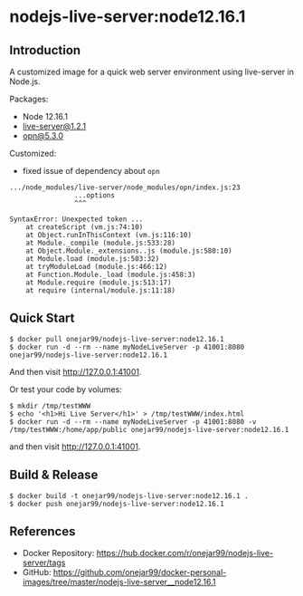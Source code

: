 # nodejs-live-server:node12.16.1

## Introduction

A customized image for a quick web server environment using live-server in Node.js.

Packages:
* Node 12.16.1
* live-server@1.2.1
* opn@5.3.0

Customized:
- fixed issue of dependency about `opn`

```
.../node_modules/live-server/node_modules/opn/index.js:23
                ...options
                ^^^

SyntaxError: Unexpected token ...
    at createScript (vm.js:74:10)
    at Object.runInThisContext (vm.js:116:10)
    at Module._compile (module.js:533:28)
    at Object.Module._extensions..js (module.js:580:10)
    at Module.load (module.js:503:32)
    at tryModuleLoad (module.js:466:12)
    at Function.Module._load (module.js:458:3)
    at Module.require (module.js:513:17)
    at require (internal/module.js:11:18)
```


## Quick Start

```
$ docker pull onejar99/nodejs-live-server:node12.16.1
$ docker run -d --rm --name myNodeLiveServer -p 41001:8080 onejar99/nodejs-live-server:node12.16.1
```

And then visit http://127.0.0.1:41001.

Or test your code by volumes:

```
$ mkdir /tmp/testWWW
$ echo '<h1>Hi Live Server</h1>' > /tmp/testWWW/index.html
$ docker run -d --rm --name myNodeLiveServer -p 41001:8080 -v /tmp/testWWW:/home/app/public onejar99/nodejs-live-server:node12.16.1
```
and then visit http://127.0.0.1:41001.

## Build & Release

```
$ docker build -t onejar99/nodejs-live-server:node12.16.1 .
$ docker push onejar99/nodejs-live-server:node12.16.1
```


## References

- Docker Repository: https://hub.docker.com/r/onejar99/nodejs-live-server/tags
- GitHub: https://github.com/onejar99/docker-personal-images/tree/master/nodejs-live-server__node12.16.1
